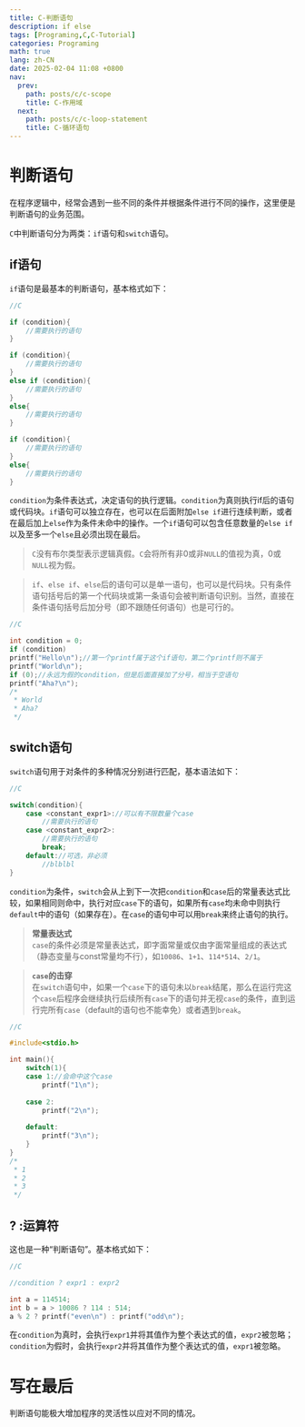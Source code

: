 ```yaml
---
title: C-判断语句
description: if else
tags: [Programing,C,C-Tutorial]
categories: Programing
math: true
lang: zh-CN
date: 2025-02-04 11:08 +0800
nav:
  prev:
    path: posts/c/c-scope
    title: C-作用域
  next:
    path: posts/c/c-loop-statement
    title: C-循环语句
---
```


# 判断语句

在程序逻辑中，经常会遇到一些不同的条件并根据条件进行不同的操作，这里便是判断语句的业务范围。

`C`中判断语句分为两类：`if`语句和`switch`语句。

## if语句

`if`语句是最基本的判断语句，基本格式如下：

```c
//C

if (condition){
    //需要执行的语句
}

if (condition){
    //需要执行的语句
}
else if (condition){
    //需要执行的语句
}
else{
    //需要执行的语句
}

if (condition){
    //需要执行的语句
}
else{
    //需要执行的语句
}
```

`condition`为条件表达式，决定语句的执行逻辑。`condition`为真则执行if后的语句或代码块。`if`语句可以独立存在，也可以在后面附加`else if`进行连续判断，或者在最后加上`else`作为条件未命中的操作。一个`if`语句可以包含任意数量的`else if`以及至多一个`else`且必须出现在最后。

> `C`没有布尔类型表示逻辑真假。`C`会将所有非0或非`NULL`的值视为真，0或`NULL`视为假。

> `if`、`else if`、`else`后的语句可以是单一语句，也可以是代码块。只有条件语句括号后的第一个代码块或第一条语句会被判断语句识别。当然，直接在条件语句括号后加分号（即不跟随任何语句）也是可行的。

```c
//C

int condition = 0;
if (condition)
printf("Hello\n");//第一个printf属于这个if语句，第二个printf则不属于
printf("World\n");
if (0);//永远为假的condition，但是后面直接加了分号，相当于空语句
printf("Aha?\n");
/*
 * World
 * Aha?
 */
```

## switch语句

`switch`语句用于对条件的多种情况分别进行匹配，基本语法如下：

```c
//C

switch(condition){
    case <constant_expr1>://可以有不限数量个case
        //需要执行的语句
    case <constant_expr2>:
        //需要执行的语句
        break;
    default://可选，非必须
        //blblbl
}
```

`condition`为条件，`switch`会从上到下一次把`condition`和`case`后的常量表达式比较，如果相同则命中，执行对应`case`下的语句，如果所有`case`均未命中则执行`default`中的语句（如果存在）。在`case`的语句中可以用`break`来终止语句的执行。

> **常量表达式**<br>`case`的条件必须是常量表达式，即字面常量或仅由字面常量组成的表达式（静态变量与const常量均不行），如`10086`、`1+1`、`114*514`、`2/1`。

> **`case`的击穿**<br>在`switch`语句中，如果一个`case`下的语句未以`break`结尾，那么在运行完这个`case`后程序会继续执行后续所有`case`下的语句并无视`case`的条件，直到运行完所有`case`（default的语句也不能幸免）或者遇到`break`。

```c
//C

#include<stdio.h>

int main(){
    switch(1){
    case 1://会命中这个case
		printf("1\n");
		
    case 2:
		printf("2\n");
        
    default:
		printf("3\n");
    }
}
/*
 * 1
 * 2
 * 3
 */
```

## ? :运算符

这也是一种“判断语句”。基本格式如下：

```c
//C

//condition ? expr1 : expr2

int a = 114514;
int b = a > 10086 ? 114 : 514;
a % 2 ? printf("even\n") : printf("odd\n");
```

在`condition`为真时，会执行`expr1`并将其值作为整个表达式的值，`expr2`被忽略；`condition`为假时，会执行`expr2`并将其值作为整个表达式的值，`expr1`被忽略。

# 写在最后

判断语句能极大增加程序的灵活性以应对不同的情况。